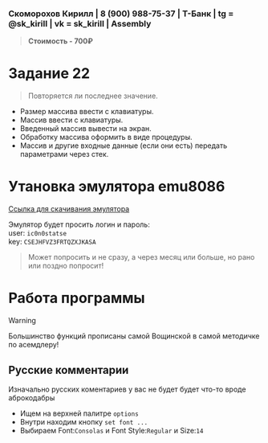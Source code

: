 ### Скоморохов Кирилл | 8 (900) 988-75-37 | Т-Банк | tg = @sk_kiriII | vk = sk_kirill | Assembly

> **Стоимость - 700₽**

# Задание 22

> Повторяется ли последнее значение.

- Размер массива ввести с клавиатуры.
- Массив ввести с клавиатуры.
- Введенный массив вывести на экран.
- Обработку массива оформить в виде процедуры.
- Массив и другие входные данные (если они есть) передать параметрами через стек.

# Утановка эмулятора **emu8086**

[Ссылка для скачивания эмулятора](http://old-dos.ru/index.php?page=files&mode=files&do=show&id=6571)

Эмулятор будет просить логин и пароль:  
user: `ic0n0statse`  
key: `CSEJHFVZ3FRTQZXJKASA`  

> Может попросить и не сразу, а через месяц или больше, но рано или поздно попросит!

# Работа программы
  
> [!WARNING]  
> Большинство функций прописаны самой Вощинской в самой методичке по асемдлеру!  
  
## Русские комментарии  
  
Изначально русских коментариев у вас не будет будет что-то вроде аброкодабры  
  
- Ищем на верхней палитре `options`
- Внутри находим кнопку `set font ...`
- Выбираем Font:`Consolas` и Font Style:`Regular` и Size:`14`
